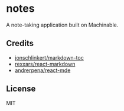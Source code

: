 # notes
A note-taking application built on Machinable.

## Credits

* [jonschlinkert/markdown-toc](https://github.com/jonschlinkert/markdown-toc)
* [rexxars/react-markdown](https://github.com/rexxars/react-markdown)
* [andrerpena/react-mde](https://github.com/andrerpena/react-mde)

## License

MIT
